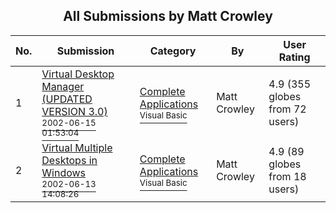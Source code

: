 ﻿<div align="center">

## All Submissions by Matt Crowley

</div>

No.  | Submission | Category | By   | User Rating
---- | ---------- | -------- | ---- | -----------
1 | [Virtual Desktop Manager \(UPDATED VERSION 3\.0\)<br /><sup>2002-06-15 01:53:04</sup>](https://github.com/Planet-Source-Code/matt-crowley-virtual-desktop-manager-updated-version-3-0__1-35822) | [Complete Applications<br /><sup>Visual Basic</sup>](../ByCategory/complete-applications__1-27.md) | Matt Crowley | 4.9 (355 globes from 72 users)
2 | [Virtual Multiple Desktops in Windows<br /><sup>2002-06-13 14:08:26</sup>](https://github.com/Planet-Source-Code/matt-crowley-virtual-multiple-desktops-in-windows__1-35802) | [Complete Applications<br /><sup>Visual Basic</sup>](../ByCategory/complete-applications__1-27.md) | Matt Crowley | 4.9 (89 globes from 18 users)
